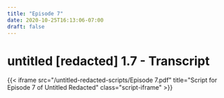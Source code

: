 ```yaml
---
title: "Episode 7"
date: 2020-10-25T16:13:06-07:00
draft: false
---
```


# untitled [redacted] 1.7 - Transcript
{{< iframe src="/untitled-redacted-scripts/Episode 7.pdf" 
    title="Script for Episode 7 of Untitled Redacted"
    class="script-iframe" >}}
